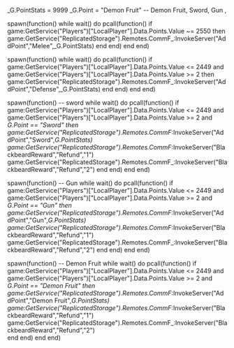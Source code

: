 _G.PointStats = 9999
_G.Point = "Demon Fruit"  -- Demon Fruit, Sword, Gun ,

spawn(function()
    while wait() do
        pcall(function()
                if game:GetService("Players")["LocalPlayer"].Data.Points.Value ~= 2550 then
                    game:GetService("ReplicatedStorage").Remotes.CommF_:InvokeServer("AddPoint","Melee",_G.PointStats)
                end
        end)
    end
end)

spawn(function()
    while wait() do
        pcall(function()
                if game:GetService("Players")["LocalPlayer"].Data.Points.Value <= 2449 and game:GetService("Players")["LocalPlayer"].Data.Points.Value >= 2 then
                    game:GetService("ReplicatedStorage").Remotes.CommF_:InvokeServer("AddPoint","Defense",_G.PointStats)
                end
        end)
    end
end)

spawn(function() -- sword
    while wait() do
        pcall(function()
            if game:GetService("Players")["LocalPlayer"].Data.Points.Value <= 2449 and game:GetService("Players")["LocalPlayer"].Data.Points.Value >= 2 and _G.Point == "Sword" then
                    game:GetService("ReplicatedStorage").Remotes.CommF_:InvokeServer("AddPoint","Sword",_G.PointStats)
                    game:GetService("ReplicatedStorage").Remotes.CommF_:InvokeServer("BlackbeardReward","Refund","1")
                    game:GetService("ReplicatedStorage").Remotes.CommF_:InvokeServer("BlackbeardReward","Refund","2")
                end
        end)
    end
end)

spawn(function() -- Gun
    while wait() do
        pcall(function()
            if game:GetService("Players")["LocalPlayer"].Data.Points.Value <= 2449 and game:GetService("Players")["LocalPlayer"].Data.Points.Value >= 2 and _G.Point == "Gun" then
                    game:GetService("ReplicatedStorage").Remotes.CommF_:InvokeServer("AddPoint","Gun",_G.PointStats)
                    game:GetService("ReplicatedStorage").Remotes.CommF_:InvokeServer("BlackbeardReward","Refund","1")
                    game:GetService("ReplicatedStorage").Remotes.CommF_:InvokeServer("BlackbeardReward","Refund","2")
                end
        end)
    end
end)

spawn(function() -- Demon Fruit
    while wait() do
        pcall(function()
            if game:GetService("Players")["LocalPlayer"].Data.Points.Value <= 2449 and game:GetService("Players")["LocalPlayer"].Data.Points.Value >= 2 and _G.Point == "Demon Fruit" then
                    game:GetService("ReplicatedStorage").Remotes.CommF_:InvokeServer("AddPoint","Demon Fruit",_G.PointStats)
                    game:GetService("ReplicatedStorage").Remotes.CommF_:InvokeServer("BlackbeardReward","Refund","1")
                    game:GetService("ReplicatedStorage").Remotes.CommF_:InvokeServer("BlackbeardReward","Refund","2")    
                end
        end)
    end
end)
